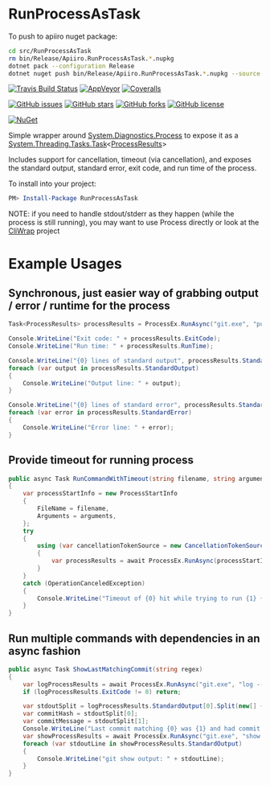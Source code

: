 RunProcessAsTask
================

To push to apiiro nuget package:

```bash
cd src/RunProcessAsTask
rm bin/Release/Apiiro.RunProcessAsTask.*.nupkg
dotnet pack --configuration Release
dotnet nuget push bin/Release/Apiiro.RunProcessAsTask.*.nupkg --source "github" --skip-duplicate --no-symbols true
```

[![Travis Build Status](https://travis-ci.org/jamesmanning/RunProcessAsTask.svg?branch=master)](https://travis-ci.org/jamesmanning/RunProcessAsTask)
[![AppVeyor](https://img.shields.io/appveyor/ci/jamesmanning/RunProcessAsTask.svg)](https://ci.appveyor.com/project/jamesmanning/RunProcessAsTask)
[![Coveralls](https://img.shields.io/coveralls/jamesmanning/RunProcessAsTask.svg)](https://coveralls.io/github/jamesmanning/RunProcessAsTask)

[![GitHub issues](https://img.shields.io/github/issues/jamesmanning/RunProcessAsTask.svg)](https://github.com/jamesmanning/RunProcessAsTask/issues)
[![GitHub stars](https://img.shields.io/github/stars/jamesmanning/RunProcessAsTask.svg)](https://github.com/jamesmanning/RunProcessAsTask/stargazers)
[![GitHub forks](https://img.shields.io/github/forks/jamesmanning/RunProcessAsTask.svg)](https://github.com/jamesmanning/RunProcessAsTask/network)
[![GitHub license](https://img.shields.io/badge/license-MIT-blue.svg)](https://raw.githubusercontent.com/jamesmanning/RunProcessAsTask/master/LICENSE)

[![NuGet](https://img.shields.io/nuget/v/RunProcessAsTask.svg)](https://www.nuget.org/packages/RunProcessAsTask/)

Simple wrapper around [System.Diagnostics.Process](http://msdn.microsoft.com/en-us/library/system.diagnostics.process.aspx) to expose it as a [System.Threading.Tasks.Task](http://msdn.microsoft.com/en-us/library/system.threading.tasks.task.aspx)<[ProcessResults](https://github.com/jamesmanning/RunProcessAsTask/blob/master/src/RunProcessAsTask/ProcessResults.cs)>

Includes support for cancellation, timeout (via cancellation), and exposes the standard output, standard error, exit code, and run time of the process.

To install into your project:

```powershell
PM> Install-Package RunProcessAsTask
```

NOTE: if you need to handle stdout/stderr as they happen (while the process is still running), you may want to use Process directly or look at the [CliWrap](https://github.com/Tyrrrz/CliWrap) project

# Example Usages

## Synchronous, just easier way of grabbing output / error / runtime for the process

```csharp
Task<ProcessResults> processResults = ProcessEx.RunAsync("git.exe", "pull").Result;

Console.WriteLine("Exit code: " + processResults.ExitCode);
Console.WriteLine("Run time: " + processResults.RunTime);

Console.WriteLine("{0} lines of standard output", processResults.StandardOutput.Length);
foreach (var output in processResults.StandardOutput)
{
    Console.WriteLine("Output line: " + output);
}

Console.WriteLine("{0} lines of standard error", processResults.StandardError.Length);
foreach (var error in processResults.StandardError)
{
    Console.WriteLine("Error line: " + error);
}
```

## Provide timeout for running process

```csharp
public async Task RunCommandWithTimeout(string filename, string arguments, TimeSpan timeout)
{
    var processStartInfo = new ProcessStartInfo
    {
        FileName = filename,
        Arguments = arguments,
    };
    try
    {
        using (var cancellationTokenSource = new CancellationTokenSource(timeout))
        {
            var processResults = await ProcessEx.RunAsync(processStartInfo, cancellationTokenSource.Token);
        }
    }
    catch (OperationCanceledException)
    {
        Console.WriteLine("Timeout of {0} hit while trying to run {1} {2}", timeout, filename, arguments);
    }
}
```

## Run multiple commands with dependencies in an async fashion

```csharp
public async Task ShowLastMatchingCommit(string regex)
{
    var logProcessResults = await ProcessEx.RunAsync("git.exe", "log --pretty=oneline --all -n 1 -G" + regex);
    if (logProcessResults.ExitCode != 0) return;

    var stdoutSplit = logProcessResults.StandardOutput[0].Split(new[] { ' ' }, 2);
    var commitHash = stdoutSplit[0];
    var commitMessage = stdoutSplit[1];
    Console.WriteLine("Last commit matching {0} was {1} and had commit message {2}", regex, commitHash, commitMessage);
    var showProcessResults = await ProcessEx.RunAsync("git.exe", "show --pretty=fuller " + commitHash);
    foreach (var stdoutLine in showProcessResults.StandardOutput)
    {
        Console.WriteLine("git show output: " + stdoutLine);
    }
}
```
